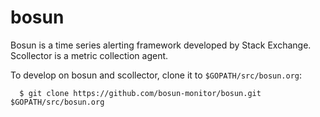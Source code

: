 # bosun

Bosun is a time series alerting framework developed by Stack Exchange. Scollector is a metric collection agent.

To develop on bosun and scollector, clone it to `$GOPATH/src/bosun.org`:

```
  $ git clone https://github.com/bosun-monitor/bosun.git $GOPATH/src/bosun.org
```
